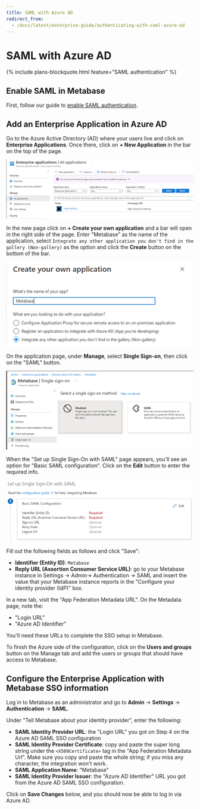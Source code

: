```yaml
---
title: SAML with Azure AD
redirect_from:
  - /docs/latest/enterprise-guide/authenticating-with-saml-azure-ad
---
```


# SAML with Azure AD

{% include plans-blockquote.html feature="SAML authentication" %}

## Enable SAML in Metabase

First, follow our guide to [enable SAML authentication](authenticating-with-saml.md).

## Add an Enterprise Application in Azure AD

Go to the Azure Active Directory (AD) where your users live and click on **Enterprise Applications**. Once there, click on **+ New Application** in the bar on the top of the page.

![AZEnterpriseApp](images/saml-azure-ad-enterprise-app.png)

In the new page click on **+ Create your own application** and a bar will open in the right side of the page. Enter "Metabase" as the name of the application, select `Integrate any other application you don't find in the gallery (Non-gallery)` as the option and click the **Create** button on the bottom of the bar.

![AZMetabaseApp](images/saml-azure-ad-create.png)

On the application page, under **Manage**, select **Single Sign-on**, then click on the "SAML" button.

![AZAppSAML](images/saml-azure-app-saml.png)

When the "Set up Single Sign-On with SAML" page appears, you'll see an option for "Basic SAML configuration". Click on the **Edit** button to enter the required info.

![AZAzureStep1](images/saml-azure-step-1.png)

Fill out the following fields as follows and click "Save":

- **Identifier (Entity ID)**: `Metabase`
- **Reply URL (Assertion Consumer Service URL)**: go to your Metabase instance in Settings -> Admin-> Authentication -> SAML and insert the value that your Metabase instance reports in the "Configure your identity provider (IdP)" box.

In a new tab, visit the "App Federation Metadata URL". On the Metadata page, note the:

- "Login URL"
- "Azure AD Identifier"

You'll need these URLs to complete the SSO setup in Metabase.

To finish the Azure side of the configuration, click on the **Users and groups** button on the Manage tab and add the users or groups that should have access to Metabase.

## Configure the Enterprise Application with Metabase SSO information

Log in to Metabase as an administrator and go to **Admin** -> **Settings** -> **Authentication** -> **SAML**.

Under "Tell Metabase about your identity provider", enter the following:

- **SAML Identity Provider URL**: the "Login URL" you got on Step 4 on the Azure AD SAML SSO configuration
- **SAML Identity Provider Certificate**: copy and paste the super long string under the `<X509Certificate>` tag in the "App Federation Metadata Url". Make sure you copy and paste the whole string; if you miss any character, the integration won't work.
- **SAML Application Name**: "Metabase"
- **SAML Identity Provider Issuer**: the "Azure AD Identifier" URL you got from the Azure AD SAML SSO configuration.

Click on **Save Changes** below, and you should now be able to log in via Azure AD.
